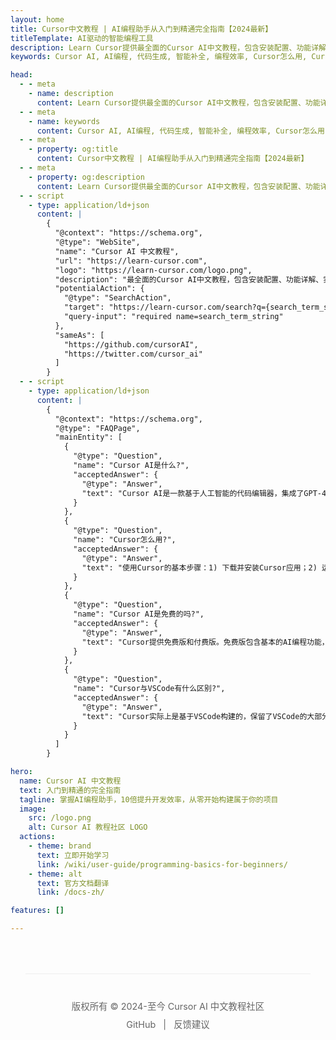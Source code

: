 ```yaml
---
layout: home
title: Cursor中文教程 | AI编程助手从入门到精通完全指南【2024最新】
titleTemplate: AI驱动的智能编程工具
description: Learn Cursor提供最全面的Cursor AI中文教程，包含安装配置、功能详解、实战案例与高级技巧。从零开始掌握AI编程助手，提升10倍编码效率，实现代码自动生成、智能补全与重构优化。
keywords: Cursor AI, AI编程, 代码生成, 智能补全, 编程效率, Cursor怎么用, Cursor教程, AI助手, 编程工具, 开发效率

head:
  - - meta
    - name: description
      content: Learn Cursor提供最全面的Cursor AI中文教程，包含安装配置、功能详解、实战案例与高级技巧。从零开始掌握AI编程助手，提升10倍编码效率，实现代码自动生成、智能补全与重构优化。
  - - meta
    - name: keywords
      content: Cursor AI, AI编程, 代码生成, 智能补全, 编程效率, Cursor怎么用, Cursor教程, AI助手, 编程工具, 开发效率
  - - meta
    - property: og:title
      content: Cursor中文教程 | AI编程助手从入门到精通完全指南【2024最新】
  - - meta
    - property: og:description
      content: Learn Cursor提供最全面的Cursor AI中文教程，包含安装配置、功能详解、实战案例与高级技巧。从零开始掌握AI编程助手，提升10倍编码效率，实现代码自动生成、智能补全与重构优化。
  - - script
    - type: application/ld+json
      content: |
        {
          "@context": "https://schema.org",
          "@type": "WebSite",
          "name": "Cursor AI 中文教程",
          "url": "https://learn-cursor.com",
          "logo": "https://learn-cursor.com/logo.png",
          "description": "最全面的Cursor AI中文教程，包含安装配置、功能详解、实战案例与高级技巧。",
          "potentialAction": {
            "@type": "SearchAction",
            "target": "https://learn-cursor.com/search?q={search_term_string}",
            "query-input": "required name=search_term_string"
          },
          "sameAs": [
            "https://github.com/cursorAI",
            "https://twitter.com/cursor_ai"
          ]
        }
  - - script
    - type: application/ld+json
      content: |
        {
          "@context": "https://schema.org",
          "@type": "FAQPage",
          "mainEntity": [
            {
              "@type": "Question",
              "name": "Cursor AI是什么?",
              "acceptedAnswer": {
                "@type": "Answer",
                "text": "Cursor AI是一款基于人工智能的代码编辑器，集成了GPT-4等大型语言模型，帮助开发者提高编程效率。它可以根据自然语言指令生成代码、解释代码、重构代码，并提供智能补全和错误修复等功能。"
              }
            },
            {
              "@type": "Question",
              "name": "Cursor怎么用?",
              "acceptedAnswer": {
                "@type": "Answer",
                "text": "使用Cursor的基本步骤：1) 下载并安装Cursor应用；2) 运行Cursor并登录账号或配置API Key；3) 创建或打开项目；4) 使用命令面板(Cmd+K或Ctrl+K)调用AI功能；5) 通过聊天面板与AI交流，输入需求生成代码；6) 使用快捷键(Ctrl+K/Cmd+K)编辑代码。"
              }
            },
            {
              "@type": "Question",
              "name": "Cursor AI是免费的吗?",
              "acceptedAnswer": {
                "@type": "Answer",
                "text": "Cursor提供免费版和付费版。免费版包含基本的AI编程功能，但存在每日使用限制。付费版(Pro版)提供无限制使用、更高级的功能和优先支持，价格通常为每年$120左右。中国用户也可以通过第三方渠道以更低价格购买账号。"
              }
            },
            {
              "@type": "Question",
              "name": "Cursor与VSCode有什么区别?",
              "acceptedAnswer": {
                "@type": "Answer",
                "text": "Cursor实际上是基于VSCode构建的，保留了VSCode的大部分功能和扩展性，但集成了更强大的AI功能，例如：代码生成、代码解释、智能重构和高级补全等。VSCode需要安装插件才能获得有限的AI功能，而Cursor原生内置先进的AI功能，提供更流畅的AI编程体验。"
              }
            }
          ]
        }

hero:
  name: Cursor AI 中文教程
  text: 入门到精通的完全指南
  tagline: 掌握AI编程助手，10倍提升开发效率，从零开始构建属于你的项目
  image:
    src: /logo.png
    alt: Cursor AI 教程社区 LOGO
  actions:
    - theme: brand
      text: 立即开始学习
      link: /wiki/user-guide/programming-basics-for-beginners/
    - theme: alt
      text: 官方文档翻译
      link: /docs-zh/

features: []

---
```


<HomeHighlights
  title="为什么选择 Cursor AI？"
  subtitle="Cursor是一款革命性的智能编程工具，将AI强大能力和传统编辑器的功能完美结合"
  :highlights="[
    {
      title: '智能代码生成',
      description: '使用自然语言描述需求，让AI直接生成符合要求的代码。无需再为每一行代码苦思冥想，大幅提升编程速度。',
      icon: '🚀',
      image: '/assets/code-generation.png',
      altText: 'Cursor AI代码生成功能展示',
      action: { text: '了解代码生成', link: 'wiki/user-guide/code-generation' },
      keywords: ['代码生成', 'AI编程', '自然语言转代码', 'Cursor代码生成']
    },
    {
      title: '智能代码解释与优化',
      description: '遇到复杂代码不再头疼，让AI为您解释代码逻辑，并提供优化建议，帮助您理解和改进现有代码。',
      icon: '🔍',
      image: '/assets/code-explanation.png',
      altText: 'Cursor AI代码解释功能展示',
      action: { text: '查看代码解释指南', link: 'wiki/user-guide/ai-programming-guide' },
      keywords: ['代码解释', '代码优化', '代码分析', 'Cursor如何用']
    },
    {
      title: '超强对话式开发',
      description: '与AI助手自由对话，讨论开发方案，解决技术难题，就像有一位资深开发者随时在您身边提供帮助。',
      icon: '💬',
      image: '/assets/chat-development.png',
      altText: 'Cursor AI对话式开发功能展示',
      action: { text: '掌握对话技巧', link: 'wiki/user-guide/ai-chat' },
      keywords: ['AI对话', '智能编程', 'Cursor聊天', '编程助手']
    }
  ]"
/>

<HomeQuickStart
  title="快速入门指南"
  description="几分钟内开始使用Cursor AI，体验智能编程的魅力"
  :steps="[
    {
      title: '下载与安装',
      description: '在各平台下载并安装Cursor编辑器，支持Windows、macOS和Linux系统。',
      icon: '💻',
      link: '/wiki/user-guide/install',
      keywords: ['Cursor下载', 'Cursor安装', 'Cursor教程', '如何安装Cursor']
    },
    {
      title: '账号与API配置',
      description: '注册账号或配置OpenAI API Key，准备好使用AI功能的必要条件。',
      icon: '🔑',
      link: '/wiki/user-guide/install',
      keywords: ['Cursor配置', 'API配置', 'OpenAI API', 'Cursor设置']
    },
    {
      title: '基础功能入门',
      description: '学习Cursor的基本操作和AI功能，包括代码生成、编辑和调试。',
      icon: '🔰',
      link: '/wiki/user-guide/quick-start',
      keywords: ['Cursor基础', 'Cursor怎么用', '初学者指南', 'Cursor入门']
    }
  ]"
/>

<HomeFeatures
  title="核心功能与教程"
  description="全面了解Cursor AI的强大功能，从基础到高级应用"
  :features="[
    {
      title: '代码生成',
      details: '使用自然语言快速生成代码，提高编程速度和效率。',
      icon: '⚡️',
      link: '/wiki/user-guide/code-generation',
      keywords: ['代码生成', 'AI编程', '自然语言编程']
    },
    {
      title: '智能补全',
      details: '智能预测您的下一步编码意图，提供上下文相关的代码补全。',
      icon: '✨',
      link: '/wiki/user-guide/code-completion',
      keywords: ['代码补全', '智能提示', '自动完成']
    },
    {
      title: '代码重构',
      details: '一键优化代码结构和性能，保持代码质量和可维护性。',
      icon: '🔄',
      link: '/wiki/user-guide/ai-programming-guide',
      keywords: ['代码重构', '代码优化', '重构技巧']
    },
    {
      title: '项目应用',
      details: '学习如何在实际项目中应用Cursor AI，提高开发效率。',
      icon: '📊',
      link: '/example/',
      keywords: ['项目应用', '实战案例', '开发效率']
    },
    {
      title: '快捷键指南',
      details: '掌握Cursor的高效快捷键，加速您的开发工作流程。',
      icon: '⌨️',
      link: '/shortcuts/',
      keywords: ['快捷键', '效率提升', '工作流程']
    },
    {
      title: '规则配置',
      details: '自定义Cursor的行为规则，打造专属于您的AI编程助手。',
      icon: '📋',
      link: '/rules/',
      keywords: ['规则配置', '自定义设置', '个性化']
    }
  ]"
/>

<HomeFAQ
  title="常见问题解答"
  description="解答您对Cursor AI的疑问，帮助您更好地使用这款强大工具"
  :faqs="[
    {
      question: '如何快速上手Cursor？',
      answer: '安装完成后，您可以阅读我们的[快速入门指南](/wiki/user-guide/quick-start)了解基本使用方法，或直接在编辑器中尝试与AI交流以获取帮助。',
      keywords: ['Cursor入门', 'Cursor上手教程', 'Cursor怎么用', 'Cursor新手指南', 'AI编辑器使用方法', 'Cursor使用技巧']
    },
    {
      question: 'Cursor AI是免费的吗？',
      answer: 'Cursor提供免费版和专业版两种选择。免费版已经能满足大多数开发者的需求，您可以在[Cursor介绍](/wiki/user-guide/cursor-introduction)了解详情。',
      keywords: ['Cursor免费版', 'Cursor收费', 'Cursor价格', 'Cursor专业版', 'AI编辑器免费', 'Cursor价格对比', 'Cursor订阅费用']
    },
    {
      question: '如何在Cursor中使用自己的OpenAI API Key？',
      answer: '您可以在设置中配置个人API Key，详情请参阅[安装指南](/wiki/user-guide/install)。',
      keywords: ['Cursor配置API', 'OpenAI Key设置', 'Cursor个人API', 'Cursor API配置', 'Cursor使用自己的API', 'OpenAI接入Cursor']
    },
    {
      question: 'Cursor支持哪些编程语言？',
      answer: 'Cursor基于VSCode构建，支持几乎所有主流编程语言，包括但不限于JavaScript、Python、Java、C++、Go、Rust、PHP等。详情请查看[编程基础](/wiki/user-guide/programming-basics-for-beginners)。',
      keywords: ['Cursor支持语言', 'Cursor编程语言', 'Cursor Java', 'Cursor Python', 'Cursor JavaScript', 'Cursor C++', 'Cursor Go', 'Cursor Rust', 'AI编程支持语言']
    },
    {
      question: 'Cursor能否用于团队协作？',
      answer: '当然可以！Cursor提供多种功能支持团队协作，包括代码分享、AI辅助代码审查和协同编程功能。您可以查看[Cursor技巧](/wiki/user-guide/cursor-tips)了解更多协作相关功能。',
      keywords: ['Cursor团队协作', 'Cursor多人编程', 'Cursor代码共享', 'Cursor协同开发', 'AI辅助团队开发', 'Cursor代码审查']
    },
    {
      question: 'Cursor与VSCode有什么区别？',
      answer: 'Cursor是基于VSCode构建的，保留了VSCode的大部分功能和界面，但集成了更强大的AI编程功能，包括代码生成、AI对话、代码解释和重构等。您可以无缝迁移VSCode的设置和插件到Cursor。查看[Cursor与VSCode对比](/wiki/user-guide/ai-programming-guide)详细了解区别。',
      keywords: ['Cursor vs VSCode', 'Cursor和VSCode比较', 'Cursor优势', 'VSCode迁移Cursor', 'AI编辑器对比', 'Cursor特色功能']
    }
  ]"
/>

<HomeContent
  tip="本站是一个由个人开发者维护的非官方 Cursor AI 教程网站，内容来自互联网公开资源的整理与优化。我们致力于为中文开发者提供高质量的 Cursor AI 学习资源。"
  :warning="[
    'Cursor AI 为 Cursor, Inc. 的商标',
    '本站为非官方社区网站，与 Cursor, Inc. 没有任何关联',
    '如有内容侵权，请通过 GitHub Issues 联系我们'
  ]"
/>

<div class="footer-container">
  <div class="footer">
    <p>版权所有 © 2024-至今 Cursor AI 中文教程社区</p>
    <p>
      <a href="https://github.com/geektao1024/learn-cursors-3.0" target="_blank" rel="noopener noreferrer">GitHub</a> |
      <a href="https://github.com/geektao1024/learn-cursors-3.0/issues" target="_blank" rel="noopener noreferrer">反馈建议</a>
    </p>
  </div>
</div>

<style>
.footer-container {
  margin: 0 auto;
  max-width: var(--vp-layout-max-width);
  padding: 0 24px;
}

.footer {
  margin-top: 64px;
  margin-bottom: 32px;
  padding: 32px 0;
  text-align: center;
  color: #666;
  font-size: 0.9rem;
  border-top: 1px solid #eee;
}

.footer p {
  margin: 8px 0;
}

.footer a {
  color: #666;
  text-decoration: none;
  margin: 0 0.5rem;
  transition: color 0.2s ease;
}

.footer a:hover {
  color: #42b883;
}
</style>
